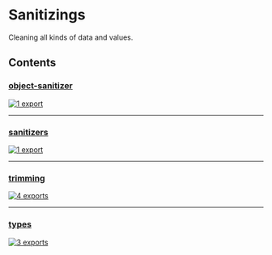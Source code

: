 # Sanitizings

<!-- SUMMARY:START -->

Cleaning all kinds of data and values.

<!-- SUMMARY:END -->

## Contents

<!-- TOC:START -->
### [object-sanitizer](https://github.com/JanMalch/ts-experiments/blob/master/src/utils/sanitizing/object-sanitizer.ts)

[![1 export](https://img.shields.io/badge/exports-1-blue)](https://github.com/JanMalch/ts-experiments/blob/master/src/utils/sanitizing/object-sanitizer.ts)

---

### [sanitizers](https://github.com/JanMalch/ts-experiments/blob/master/src/utils/sanitizing/sanitizers.ts)

[![1 export](https://img.shields.io/badge/exports-1-blue)](https://github.com/JanMalch/ts-experiments/blob/master/src/utils/sanitizing/sanitizers.ts)

---

### [trimming](https://github.com/JanMalch/ts-experiments/blob/master/src/utils/sanitizing/trimming.ts)

[![4 exports](https://img.shields.io/badge/exports-4-blue)](https://github.com/JanMalch/ts-experiments/blob/master/src/utils/sanitizing/trimming.ts)

---

### [types](https://github.com/JanMalch/ts-experiments/blob/master/src/utils/sanitizing/types.ts)

[![3 exports](https://img.shields.io/badge/exports-3-blue)](https://github.com/JanMalch/ts-experiments/blob/master/src/utils/sanitizing/types.ts)
<!-- TOC:END -->
